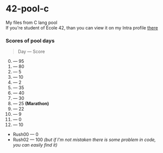 # 42-pool-c
My files from C lang pool <br>
If you're student of École 42, than you can view it on my Intra profile [there](https://profile.intra.42.fr/users/ibohun)

### Scores of pool days
> Day — Score
00. — 95
02. — 80
03. — 5
04. — 10
05. — 2
06. — 35
07. — 40
08. — 30
09. — 25 **(Marathon)**
10. — 22
11. — 9
12. — 0
13. — 10

- Rush00 — 0
- Rush02 — 100 *(but if I'm not mistaken there is some problem in code, you can easily find it)*
